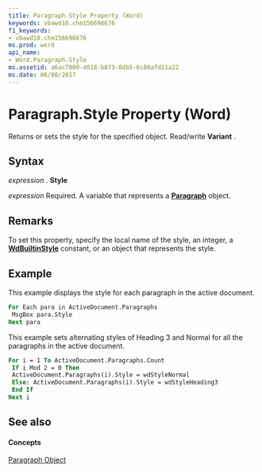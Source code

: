 ```yaml
---
title: Paragraph.Style Property (Word)
keywords: vbawd10.chm156696676
f1_keywords:
- vbawd10.chm156696676
ms.prod: word
api_name:
- Word.Paragraph.Style
ms.assetid: a6ac7009-4018-b873-8db5-6c86afd11a22
ms.date: 06/08/2017
---
```



# Paragraph.Style Property (Word)

Returns or sets the style for the specified object. Read/write  **Variant** .


## Syntax

 _expression_ . **Style**

 _expression_ Required. A variable that represents a **[Paragraph](paragraph-object-word.md)** object.


## Remarks

To set this property, specify the local name of the style, an integer, a  **[WdBuiltinStyle](wdbuiltinstyle-enumeration-word.md)** constant, or an object that represents the style.


## Example

This example displays the style for each paragraph in the active document.


```vb
For Each para in ActiveDocument.Paragraphs 
 MsgBox para.Style 
Next para
```

This example sets alternating styles of Heading 3 and Normal for all the paragraphs in the active document.




```vb
For i = 1 To ActiveDocument.Paragraphs.Count 
 If i Mod 2 = 0 Then 
 ActiveDocument.Paragraphs(i).Style = wdStyleNormal 
 Else: ActiveDocument.Paragraphs(i).Style = wdStyleHeading3 
 End If 
Next i
```


## See also


#### Concepts


[Paragraph Object](paragraph-object-word.md)

